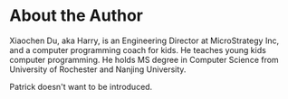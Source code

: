# About the Author

Xiaochen Du, aka Harry,  is an Engineering Director at MicroStrategy Inc, and a computer programming coach for kids. He teaches young kids computer programming.  He holds MS degree in Computer Science from University of Rochester and Nanjing University. 

Patrick doesn't want to be introduced. 





